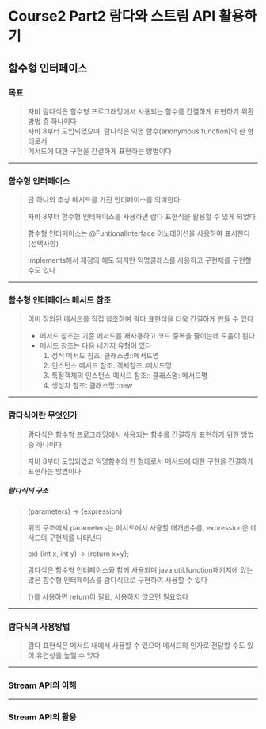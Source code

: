 # Course2 Part2 람다와 스트림 API 활용하기   

## 함수형 인터페이스

### 목표
> 자바 람다식은 함수형 프로그래밍에서 사용되는 함수를 간결하게 표현하기 위환 방법 중 하나이다   
> 자바 8부터 도입되었으며, 람다식은 익명 함수(anonymous function)의 한 형태로서   
> 메서드에 대한 구현을 간결하게 표현하는 방법이다
> 
---

### 함수형 인터페이스
> 단 하나의 추상 메서드를 가진 인터페이스를 의미한다
> 
> 자바 8부터 함수형 인터페이스를 사용하면 람다 표현식을 활용할 수 있게 되었다
> 
> 함수형 인터페이스는 @FuntionalInterface 어노테이션을 사용하여 표시한다(선택사항)
> 
> implements해서 재정의 해도 되지만 익명클래스를 사용하고 구현체를 구현할 수도 있다

---

### 함수형 인터페이스 메서드 참조
> 이미 정의된 메서드를 직접 참조하여 람다 표현식을 더욱 간결하게 만들 수 있다
> 
> - 메서드 참조는 기존 메서드를 재사용하고 코드 중복을 줄이는데 도움이 된다
> - 메서드 참조는 다음 네가지 유형이 있다
>   1. 정적 메서드 참조: 클래스명::메서드명
>   2. 인스턴스 메서드 참조: 객체참조::메서드명
>   3. 특정객체의 인스턴스 메서드 참조:: 클래스명::메서드명
>   4. 생성자 참조: 클래스명::new

---

### 람다식이란 무엇인가
> 람다식은 함수형 프로그래밍에서 사용되는 함수를 간결하게 표현하기 위한 방법 중 하나이다
> 
> 자바  8부터 도입되었고 익명함수의 한 형태로서 메서드에 대한 구현을 간결하게 표현하는 방법이다

##### 람다식의 구조
> (parameters) -> {expression}
> 
> 위의 구조에서 parameters는 메서드에서 사용할 매개변수를, expression은 메서드의 구현체를 나타낸다
> 
> ex) (int x, int y) -> {return x+y};
>
> 람다식은 함수형 인터페이스와 함께 사용되며 java.util.function패키지에 있는   
> 많은 함수형 인터페이스를 람다식으로 구현하여 사용할 수 있다
> 
> {}를 사용하면 return이 필요, 사용하지 않으면 필요없다

---

### 람다식의 사용방법
> 람다 표현식은 메서드 내에서 사용할 수 있으며 메서드의 인자로 전달할 수도 있어 유연성을 높일 수 있다

---

### Stream API의 이해


---

### Stream API의 활용